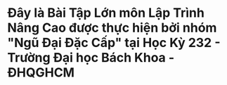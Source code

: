 # Đây là Bài Tập Lớn môn Lập Trình Nâng Cao được thực hiện bởi nhóm "Ngũ Đại Đặc Cấp" tại Học Kỳ 232 - Trường Đại học Bách Khoa - ĐHQGHCM
